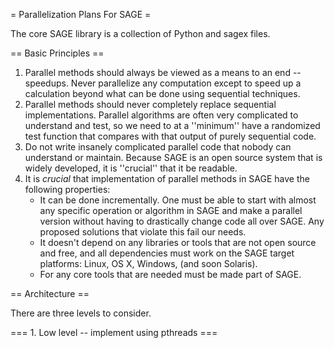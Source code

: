 = Parallelization Plans For SAGE =

The core SAGE library is a collection of Python and sagex files. 

== Basic Principles ==

  1. Parallel methods should always be viewed as a means to an end -- speedups.  Never parallelize any computation except to speed up a calculation beyond what can be done using sequential techniques. 
  2. Parallel methods should never completely replace sequential implementations.  Parallel algorithms are often very complicated to understand and test, so we need to at a ''minimum'' have a randomized test function that compares with that output of purely sequential code. 
  3. Do not write insanely complicated parallel code that nobody can understand or maintain.  Because SAGE is an open source system that is widely developed, it is ''crucial'' that it be readable.
  4. It is *crucial* that implementation of parallel methods in SAGE have the following properties:
      * It can be done incrementally.  One must be able to start with almost any specific operation or algorithm in SAGE and make a parallel version without having to drastically change code all over SAGE.  Any proposed solutions that violate this fail our needs.
      * It doesn't depend on any libraries or tools that are not open source and free, and all dependencies must work on the SAGE target platforms: Linux, OS X, Windows, (and soon Solaris). 
      * For any core tools that are needed must be made part of SAGE.
 
== Architecture ==
 
There are three levels to consider.

=== 1. Low level -- implement using pthreads ===

